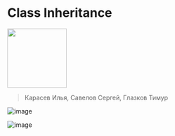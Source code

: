 # Class Inheritance

<img src="https://github.com/user-attachments/assets/f57852aa-b866-4a98-b1f2-5788c74bcd49" width="135" />

> Карасев Илья, Савелов Сергей, Глазков Тимур

![image](https://github.com/user-attachments/assets/1e4df68d-cb9b-494d-a010-7ea9c0ca4d54)

![image](https://github.com/user-attachments/assets/46ac5a8b-64c2-49ed-a10a-19b093a99f36)
